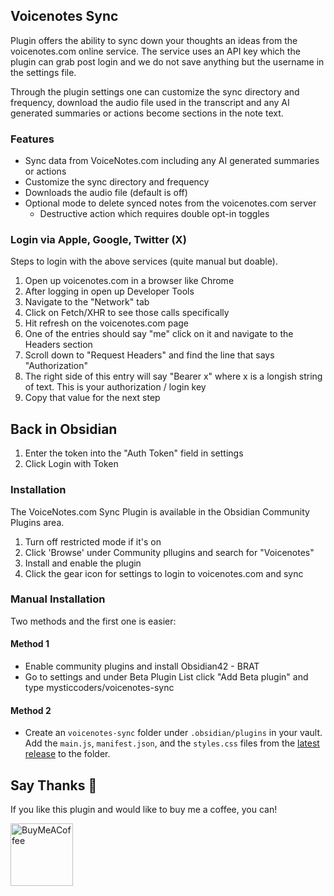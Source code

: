 ## Voicenotes Sync
Plugin offers the ability to sync down your thoughts an ideas from the voicenotes.com online service. The service
uses an API key which the plugin can grab post login and we do not save anything but the username in the settings file.

Through the plugin settings one can customize the sync directory and frequency, download the audio file used in the 
transcript and any AI generated summaries or actions become sections in the note text.

### Features
- Sync data from VoiceNotes.com including any AI generated summaries or actions
- Customize the sync directory and frequency
- Downloads the audio file (default is off)
- Optional mode to delete synced notes from the voicenotes.com server
  - Destructive action which requires double opt-in toggles

### Login via Apple, Google, Twitter (X)
Steps to login with the above services (quite manual but doable).

1. Open up voicenotes.com in a browser like Chrome
2. After logging in open up Developer Tools
3. Navigate to the "Network" tab
4. Click on Fetch/XHR to see those calls specifically
5. Hit refresh on the voicenotes.com page
6. One of the entries should say "me" click on it and navigate to the Headers section
7. Scroll down to "Request Headers" and find the line that says "Authorization"
8. The right side of this entry will say "Bearer x" where x is a longish string of text. This is your authorization / login key
9. Copy that value for the next step

## Back in Obsidian
1. Enter the token into the "Auth Token" field in settings
4. Click Login with Token


### Installation
The VoiceNotes.com Sync Plugin is available in the Obsidian Community Plugins area.

1. Turn off restricted mode if it's on
2. Click 'Browse' under Community pllugins and search for "Voicenotes"
3. Install and enable the plugin
4. Click the gear icon for settings to login to voicenotes.com and sync

### Manual Installation
Two methods and the first one is easier:

#### Method 1
- Enable community plugins and install Obsidian42 - BRAT
- Go to settings and under Beta Plugin List click "Add Beta plugin" and type mysticcoders/voicenotes-sync

#### Method 2
- Create an `voicenotes-sync` folder under `.obsidian/plugins` in your vault. Add the
  `main.js`, `manifest.json`, and the `styles.css` files from the
  [latest release](https://github.com/kinabalu/voicenotes-sync/releases) to the folder.

## Say Thanks 🙏

If you like this plugin and would like to buy me a coffee, you can!

[<img src="https://cdn.buymeacoffee.com/buttons/v2/default-violet.png" alt="BuyMeACoffee" width="100">](https://www.buymeacoffee.com/andrewlombardi)
